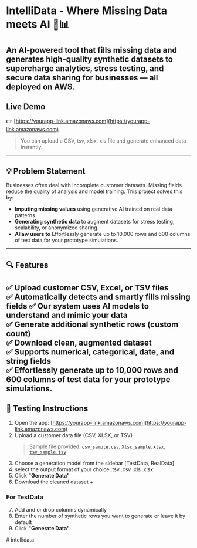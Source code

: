 # IntelliData - Where Missing Data meets AI 🧠📊

An AI-powered tool that fills missing data and generates high-quality synthetic datasets to supercharge analytics, stress testing, and secure data sharing for businesses — all deployed on AWS.
---

## Live Demo

👉 [https://yourapp-link.amazonaws.com](https://yourapp-link.amazonaws.com)

> You can upload a CSV, tsv, xlsx, xls file and generate enhanced data instantly.

---

## 💡 Problem Statement

Businesses often deal with incomplete customer datasets. Missing fields reduce the quality of analysis and model training. This project solves this by:

- **Imputing missing values** using generative AI trained on real data patterns.
- **Generating synthetic data** to augment datasets for stress testing, scalability, or anonymized sharing.
- **Allaw users to** Effortlessly generate up to 10,000 rows and 600 columns of test data for your prototype simulations.

---

## 🔍 Features

✅ Upload customer CSV, Excel, or TSV files  
✅ Automatically detects and smartly fills missing fields 
✅ Our system uses AI models to understand and mimic your data  
✅ Generate additional synthetic rows (custom count)  
✅ Download clean, augmented dataset  
✅ Supports numerical, categorical, date, and string fields  
✅ Effortlessly generate up to 10,000 rows and 600 columns of test data for your prototype simulations.
---

## 🧪 Testing Instructions

1. Open the app: [https://yourapp-link.amazonaws.com](https://yourapp-link.amazonaws.com)
2. Upload a customer data file (CSV, XLSX, or TSV)  
   > Sample file provided: [`csv_sample.csv`](./samples/csv_sample.csv), [`Xlsx_sample.xlsx`](./samples/xlsx_sample.xlsx), [`tsv_sample.tsv`](./samples/tsv_sample.tsv) 
3. Choose a generation model from the sidebar [TestData, RealData]
4. select the output format of your choice .tsv .csv .xls .xlsx
5. Click **"Generate Data"**
6. Download the cleaned dataset + 
### For TestData
7. Add and or drop columns dynamically
7. Enter the number of synthetic rows you want to generate or leave it by default
8. Click **"Generate Data"**

#   i n t e l l i d a t a  
 